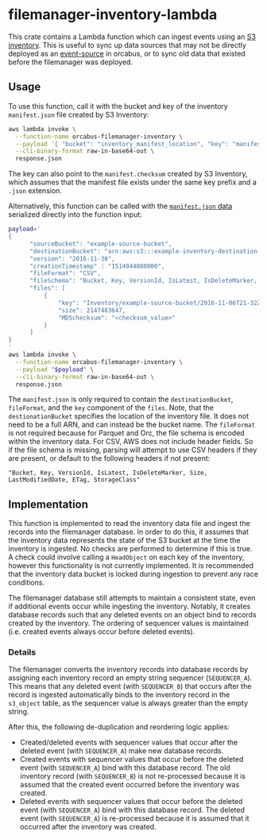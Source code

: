 # filemanager-inventory-lambda

This crate contains a Lambda function which can ingest events using an [S3 inventory][s3-inventory]. This is useful to
sync up data sources that may not be directly deployed as an [event-source] in orcabus, or to sync old data that existed
before the filemanager was deployed.

## Usage

To use this function, call it with the bucket and key of the inventory `manifest.json` file created by S3 Inventory:
```sh
aws lambda invoke \
  --function-name orcabus-filemanager-inventory \
  --payload '{ "bucket": "inventory_manifest_location", "key": "manifest.json" }' \
  --cli-binary-format raw-in-base64-out \
  response.json
```

The key can also point to the `manifest.checksum` created by S3 Inventory, which assumes that the manifest file
exists under the same key prefix and a `.json` extension.

Alternatively, this function can be called with the [`manifest.json` data][manifest-json] serialized directly into the function input:
```sh
payload='
{
      "sourceBucket": "example-source-bucket",
      "destinationBucket": "arn:aws:s3:::example-inventory-destination-bucket",
      "version": "2016-11-30",
      "creationTimestamp" : "1514944800000",
      "fileFormat": "CSV",
      "fileSchema": "Bucket, Key, VersionId, IsLatest, IsDeleteMarker, Size, LastModifiedDate, ETag, StorageClass, IsMultipartUploaded, ReplicationStatus, EncryptionStatus, ObjectLockRetainUntilDate, ObjectLockMode, ObjectLockLegalHoldStatus, IntelligentTieringAccessTier, BucketKeyStatus, ChecksumAlgorithm, ObjectAccessControlList, ObjectOwner",
      "files": [
          {
              "key": "Inventory/example-source-bucket/2016-11-06T21-32Z/files/939c6d46-85a9-4ba8-87bd-9db705a579ce.csv.gz",
              "size": 2147483647,
              "MD5checksum": "<checksum_value>"
          }
      ]
}
'
aws lambda invoke \
  --function-name orcabus-filemanager-inventory \
  --payload "$payload" \
  --cli-binary-format raw-in-base64-out \
  response.json
```

The `manifest.json` is only required to contain the `destinationBucket`, `fileFormat`, and the `key` component of the `files`.
Note, that the `destionationBucket` specifies the location of the inventory file. It does not need to be a full ARN,
and can instead be the bucket name. The `fileFormat` is not required because for Parquet and Orc, the file schema is
encoded within the inventory data. For CSV, AWS does not include header fields. So if the file schema is missing, parsing
will attempt to use CSV headers if they are present, or default to the following headers if not present:

```"Bucket, Key, VersionId, IsLatest, IsDeleteMarker, Size, LastModifiedDate, ETag, StorageClass"```

## Implementation

This function is implemented to read the inventory data file and ingest the records into the filemanager database. In order to
do this, it assumes that the inventory data represents the state of the S3 bucket at the time the inventory is ingested.
No checks are performed to determine if this is true. A check could involve calling a `HeadObject` on each key of the
inventory, however this functionality is not currently implemented. It is recommended that the inventory data bucket is 
locked during ingestion to prevent any race conditions.

The filemanager database still attempts to maintain a consistent state, even if additional events occur while ingesting
the inventory. Notably, it creates database records such that any deleted events on an object bind to records created by the
inventory. The ordering of sequencer values is maintained (i.e. created events always occur before deleted events).

### Details

The filemanager converts the inventory records into database records by assigning each inventory record an empty string
sequencer (`SEQUENCER_A`). This means that any deleted event (with `SEQUENCER_B`) that occurs after the record is ingested automatically
binds to the inventory record in the `s3_object` table, as the sequencer value is always greater than the empty string.

After this, the following de-duplication and reordering logic applies:
* Created/deleted events with sequencer values that occur after the deleted event (with `SEQUENCER_A`) make new database records.
* Created events with sequencer values that occur before the deleted event (with `SEQUENCER_A`) bind with this database record. The old inventory
  record (with `SEQUENCER_B`) is not re-processed because it is assumed that the created event occurred before the inventory was created.
* Deleted events with sequencer values that occur before the deleted event (with `SEQUENCER_A`) bind with this database record. The deleted
  event (with `SEQUENCER_A`) is re-processed because it is assumed that it occurred after the inventory was created.

[s3-inventory]: https://docs.aws.amazon.com/AmazonS3/latest/userguide/storage-inventory.html
[event-source]: ../../../../stateful/stacks/shared/constructs/event-source/index.ts
[manifest-json]: https://docs.aws.amazon.com/AmazonS3/latest/userguide/storage-inventory-location.html#storage-inventory-location-manifest